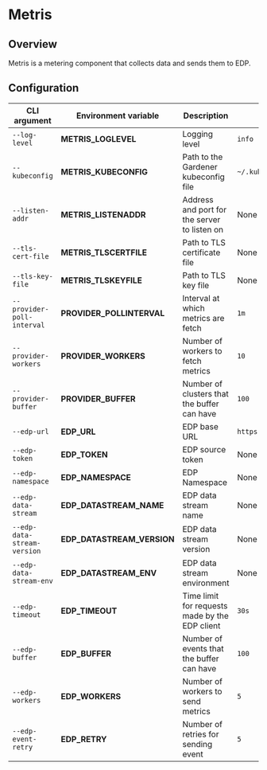 # Metris

## Overview

Metris is a metering component that collects data and sends them to EDP.

## Configuration

| CLI argument | Environment variable | Description | Default value |
| -- | -- | -- | -- |
| `--log-level` | **METRIS_LOGLEVEL** | Logging level | `info` |
| `--kubeconfig` | **METRIS_KUBECONFIG** | Path to the Gardener kubeconfig file | `~/.kube/config` |
| `--listen-addr` | **METRIS_LISTENADDR** | Address and port for the server to listen on | None |
| `--tls-cert-file` | **METRIS_TLSCERTFILE** | Path to TLS certificate file | None |
| `--tls-key-file` | **METRIS_TLSKEYFILE** | Path to TLS key file | None |
| `--provider-poll-interval` | **PROVIDER_POLLINTERVAL** | Interval at which metrics are fetch | `1m` |
| `--provider-workers` | **PROVIDER_WORKERS** | Number of workers to fetch metrics | `10` |
| `--provider-buffer` | **PROVIDER_BUFFER** | Number of clusters that the buffer can have | `100` |
| `--edp-url` | **EDP_URL** | EDP base URL | `https://input.yevents.io` |
| `--edp-token` | **EDP_TOKEN** | EDP source token | None |
| `--edp-namespace` | **EDP_NAMESPACE** | EDP Namespace | None |
| `--edp-data-stream` | **EDP_DATASTREAM_NAME** | EDP data stream name | None |
| `--edp-data-stream-version` | **EDP_DATASTREAM_VERSION** | EDP data stream version | None |
| `--edp-data-stream-env` | **EDP_DATASTREAM_ENV** | EDP data stream environment | None |
| `--edp-timeout` | **EDP_TIMEOUT** | Time limit for requests made by the EDP client | `30s` |
| `--edp-buffer` | **EDP_BUFFER** | Number of events that the buffer can have | `100` |
| `--edp-workers` | **EDP_WORKERS** | Number of workers to send metrics | `5` |
| `--edp-event-retry` | **EDP_RETRY** | Number of retries for sending event | `5` |
